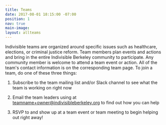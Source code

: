 ```yaml
---
title: Teams
date: 2017-08-01 18:15:00 -07:00
position: 1
nav: true
main-image: 
layout: allteams
---
```


Indivisible teams are organized around specific issues such as healthcare, elections, or criminal justice reform. Team members plan events and actions and bring in the entire Indivisible Berkeley community to participate. Any community member is welcome to attend a team event or action. All of the team's contact information is on the corresponding team page. To join a team, do one of these three things:

1. Subscribe to the team mailing list and/or Slack channel to see what the team is working on right now

2. Email the team leaders using at teamname+owner@indivisibleberkeley.org to find out how you can help

3. RSVP to and show up at a team event or team meeting to begin helping out right away!